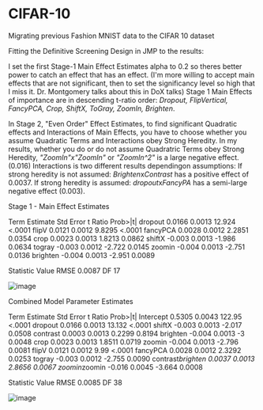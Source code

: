 # CIFAR-10
Migrating previous Fashion MNIST data to the CIFAR 10 dataset

Fitting the Definitive Screening Design in JMP to the results:

I set the first Stage-1 Main Effect Estimates alpha to 0.2 so theres better power to catch an effect that has an effect.  (I'm more willing to accept main effects that are not significant, then to set the significancy level so high that I miss it.  Dr. Montgomery talks about this in DoX talks)  Stage 1 Main Effects of importance are in descending t-ratio order:  *Dropout, FlipVertical, FancyPCA, Crop, ShiftX, ToGray, ZoomIn, Brighten*.  

In Stage 2, "Even Order" Effect Estimates, to find significant Quadratic effects and Interactions of Main Effects, you have to choose whether you assume Quadratic Terms  and Interactions obey Strong Heredity.  In my results, whether you do or do not assume Quadratric Terms obey Strong Heredity, *"ZoomIn"x"ZoomIn"* or *"ZoomIn^2"* is a large negative effect. (0.016)  Interactions is two different results dependingon assumptions: If strong heredity is not assumed: *Brighten*x*Contrast* has a positive effect of 0.0037.  If strong heredity is assumed: *dropout*x*FancyPA* has a semi-large negative effect (0.003).

 

Stage 1 - Main Effect Estimates

Term	    Estimate	Std Error 	t Ratio 	Prob>|t|
dropout	  0.0166	0.0013	      12.924  	<.0001
flipV	    0.0121	0.0012	      9.8295	  <.0001
fancyPCA	0.0028	0.0012	      2.2851	  0.0354
crop	    0.0023	0.0013	      1.8213	  0.0862
shiftX	 -0.003	  0.0013	     -1.986	    0.0634
togray	 -0.003	  0.0012	     -2.722	    0.0145
zoomin	 -0.004	  0.0013	     -2.751	    0.0136
brighten -0.004	  0.0013	     -2.951	    0.0089

Statistic	Value
RMSE	0.0087
DF	17
 
 
![image](https://user-images.githubusercontent.com/13596380/140319002-137e947c-e23e-4e4c-b19c-c040aafca320.png)





Combined Model Parameter Estimates

Term	Estimate	Std Error	t Ratio	Prob>|t|
Intercept	0.5305	0.0043	122.95	<.0001
dropout	0.0166	0.0013	13.132	<.0001
shiftX	 -0.003	0.0013	 -2.017	0.0508
contrast	0.0003	0.0013	0.2299	0.8194
brighten	 -0.004	0.0013	 -3	0.0048
crop	0.0023	0.0013	1.8511	0.0719
zoomin	 -0.004	0.0013	 -2.796	0.0081
flipV	0.0121	0.0012	9.99	<.0001
fancyPCA	0.0028	0.0012	2.3292	0.0253
togray	 -0.003	0.0012	 -2.755	0.0090
contrast*brighten	0.0037	0.0013	2.8656	0.0067
zoomin*zoomin	 -0.016	0.0045	 -3.664	0.0008



Statistic	Value
RMSE	0.0085
DF	38


![image](https://user-images.githubusercontent.com/13596380/140319414-a09d9b7b-e4a3-470c-9cce-7bcedb50a312.png)

